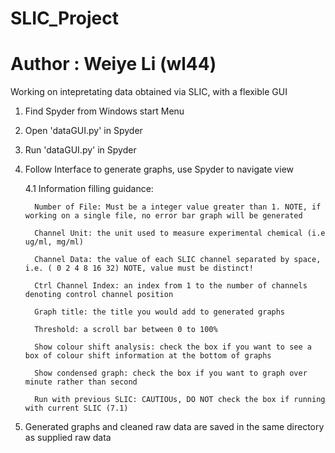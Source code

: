 # SLIC_Project
# Author : Weiye Li (wl44)

Working on intepretating data obtained via SLIC, with a flexible GUI

1. Find Spyder from Windows start Menu

2. Open 'dataGUI.py' in Spyder

3. Run 'dataGUI.py' in Spyder

4. Follow Interface to generate graphs, use Spyder to navigate view

    4.1 Information filling guidance:
    
         Number of File: Must be a integer value greater than 1. NOTE, if working on a single file, no error bar graph will be generated
         
         Channel Unit: the unit used to measure experimental chemical (i.e ug/ml, mg/ml)
         
         Channel Data: the value of each SLIC channel separated by space, i.e. ( 0 2 4 8 16 32) NOTE, value must be distinct!
         
         Ctrl Channel Index: an index from 1 to the number of channels denoting control channel position
         
         Graph title: the title you would add to generated graphs
         
         Threshold: a scroll bar between 0 to 100% 
         
         Show colour shift analysis: check the box if you want to see a box of colour shift information at the bottom of graphs
         
         Show condensed graph: check the box if you want to graph over minute rather than second
         
         Run with previous SLIC: CAUTIOUs, DO NOT check the box if running with current SLIC (7.1)
    
5. Generated graphs and cleaned raw data are saved in the same directory as supplied raw data
